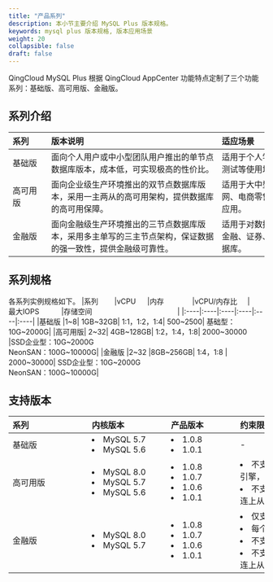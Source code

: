 ```yaml
---
title: "产品系列"
description: 本小节主要介绍 MySQL Plus 版本规格。 
keywords: mysql plus 版本规格, 版本应用场景 
weight: 20
collapsible: false
draft: false
---
```




QingCloud MySQL Plus 根据 QingCloud AppCenter 功能特点定制了三个功能系列：基础版、高可用版、金融版。

## 系列介绍

|<span style="display:inline-block;width:60px">系列</span> |<span style="display:inline-block;width:320px">版本说明</span>|<span style="display:inline-block;width:240px">适应场景</span> |
|:----|:----|:----|
|基础版   |面向个人用户或中小型团队用户推出的单节点数据库版本，成本低，可实现极高的性价比。   |适用于个人学习、小型网站、开发测试等使用场景。|
|高可用版  |面向企业级生产环境推出的双节点数据库版本，采用一主两从的高可用架构，提供数据库的高可用保障。|适用于大中型企业生产库、互联网、电商零售、物流、游戏等行业应用。|
|金融版   |面向金融级生产环境推出的三节点数据库版本，采用多主单写的三主节点架构，保证数据的强一致性，提供金融级可靠性。|适用于对数据安全性要求非常高的金融、证券、保险等行业的核心数据库。|


## 系列规格

各系列实例规格如下。
|<span style="display:inline-block;width:60px">系列</span>|<span style="display:inline-block;width:60px">vCPU </span>|<span style="display:inline-block;width:80px">内存</span> |<span style="display:inline-block;width:100px">vCPU/内存比</span> |<span style="display:inline-block;width:100px">最大IOPS</span> |<span style="display:inline-block;width:220px">存储空间</span> |
|:----|:----|:----|:----|:----|:----|
|基础版	|1~8|	1GB~32GB|	1:1，1:2，1:4|	500~2500|	基础型：10G~2000G|
|高可用版|	2~32|	4GB~128GB|	1:2，1:4，1:8|	2000~30000	|SSD企业型：10G~2000G <br> NeonSAN：100G~10000G|
|金融版	|2~32	|8GB~256GB|	1:4，1:8	| 2000~30000|	SSD企业型：10G~2000G <br> NeonSAN：100G~10000G|

## 支持版本

|<span style="display:inline-block;width:140px">系列</span> |<span style="display:inline-block;width:140px">内核版本</span>|<span style="display:inline-block;width:120px">产品版本</span> |<span style="display:inline-block;width:220px">约束限制</span> |
|:----|:----|:----|:----|
|基础版   |<li>MySQL 5.7 <li>MySQL 5.6   |<li>1.0.8  <li>1.0.1|   -    |
|高可用版 |<li>MySQL 8.0  <li>MySQL 5.7 <li>MySQL 5.6 |<li>1.0.8  <li>1.0.7 <li>1.0.6 <li>1.0.1 |<li>不支持使用 MEMORY 存储引擎，否则将导致复制异常。<li>不支持修改同步状态或直接连上从节点执行写操作。|
|金融版   |<li>MySQL 8.0  <li>MySQL 5.7     |  <li>1.0.8  <li>1.0.7 <li>1.0.6 <li>1.0.1|<li>仅支持 InnoDB 存储引擎。<li>每个表必须显示提供主键。<li>不支持 savepoints。 <li>不支持修改同步状态或直接连上从节点执行写操作。|

<!-- 
|<span style="display:inline-block;width:140px">系列</span> |<span style="display:inline-block;width:140px">云服务器规格</span>|<span style="display:inline-block;width:240px">磁盘性能</span>|<span style="display:inline-block;width:140px">内核</span>|
|:----|:----|:----|:----|
|   金融版     |  <li>2核8G <li> 2核16G  <li>4核16G <li> 4核32G  <li>8核32G <li> 8核64G <li> 16核64G<li> 16核128G <li> 32核128G<li> 32核256G <li> 64核256G |  SSD 企业级 <li> 容量 10GB～2000GB <li>I/O 吞吐 128~320MB/s <li>IOPS 2000~30000 <br> <br>企业级分布式 SAN（NeonSAN) <li> 容量 100GB～2000GB <li>I/O 吞吐 128~350MB/s <li>IOPS 2000~50000  |  <li> MySQL 8.0 <li> MySQL 5.7   | 
|   高可用版     | <li>2核4G <li>2核8G <li> 2核16G  <li>4核8G <li>4核16G <li> 4核32G  <li>8核16G <li>8核32G <li> 8核64G <li> 16核32G <li> 16核64G<li> 16核128G <li> 32核128G   |  SSD 企业级 <li> 容量 10GB～2000GB <li>I/O 吞吐 128~320MB/s <li>IOPS 2000~30000 <br> <br>企业级分布式 SAN（NeonSAN) <li> 容量 100GB～2000GB <li>I/O 吞吐 128~350MB/s <li>IOPS 2000~50000  | <li> MySQL 8.0 <li> MySQL 5.7 <li> MySQL 5.6     | 
|   基础版     | <li>1核1G <li>1核2G<li>2核4G <li>2核8G  <li>4核8G <li>4核16G <li>8核16G <li>8核32G  |  基础型 <li> 容量 10GB～2000GB <li>I/O 吞吐 36~100MB/s <li>IOPS 500~2500  | <li> MySQL 8.0 <li> MySQL 5.7 <li> MySQL 5.6     | 
-->
